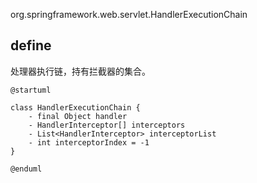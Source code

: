 org.springframework.web.servlet.HandlerExecutionChain


## define
处理器执行链，持有拦截器的集合。

```plantuml
@startuml

class HandlerExecutionChain {
	- final Object handler
	- HandlerInterceptor[] interceptors
	- List<HandlerInterceptor> interceptorList
	- int interceptorIndex = -1
}

@enduml
```

